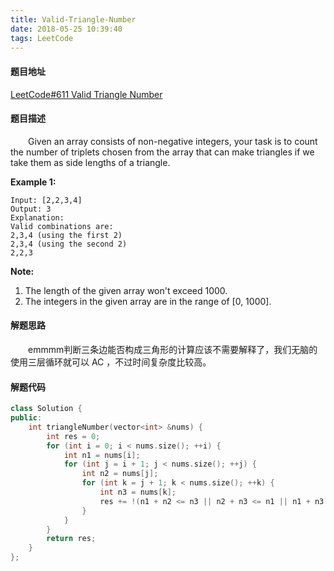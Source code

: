 ```yaml
---
title: Valid-Triangle-Number
date: 2018-05-25 10:39:40
tags: LeetCode
---
```


#### 题目地址

[LeetCode#611 Valid Triangle Number](https://leetcode.com/problems/valid-triangle-number/description/)

#### 题目描述

&emsp;&emsp;Given an array consists of non-negative integers, your task is to count the number of triplets chosen from the array that can make triangles if we take them as side lengths of a triangle.

<!--more-->

**Example 1:**

```
Input: [2,2,3,4]
Output: 3
Explanation:
Valid combinations are: 
2,3,4 (using the first 2)
2,3,4 (using the second 2)
2,2,3
```

**Note:**

1. The length of the given array won't exceed 1000.
2. The integers in the given array are in the range of [0, 1000].

#### 解题思路

&emsp;&emsp;emmmm判断三条边能否构成三角形的计算应该不需要解释了，我们无脑的使用三层循环就可以 AC ，不过时间复杂度比较高。

#### 解题代码

```c++
class Solution {
public:
    int triangleNumber(vector<int> &nums) {
        int res = 0;
        for (int i = 0; i < nums.size(); ++i) {
            int n1 = nums[i];
            for (int j = i + 1; j < nums.size(); ++j) {
                int n2 = nums[j];
                for (int k = j + 1; k < nums.size(); ++k) {
                    int n3 = nums[k];
                    res += !(n1 + n2 <= n3 || n2 + n3 <= n1 || n1 + n3 <= n2);
                }
            }
        }
        return res;
    }
};
```

